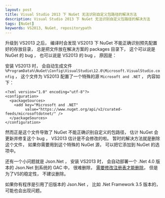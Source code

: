 ```yaml
---
layout: post
title: Visual Studio 2013 下 NuGet 无法识别自定义包路径的解决方法
description: Visual Studio 2013 下 NuGet 无法识别自定义包路径的解决方法
tags: [NuGet]
keywords: VS2013, NuGet, repositorypath
---
```


升级到 VS2013 之后， 编译时会发现 VS2013 下 NuGet 不能正确识别预先配置好的存放目录， 总是把文件放在解决方案的 packages 目录下， 这个可以说是 NuGet 的 bug ， 也可以说是 VS2013 的 bug ， 原因是：

安装 VS2013 时， 会自动生成文件 `%ProgramData%\NuGet\Config\VisualStudio\12.0\Microsoft.VisualStudio.config` ， 这个文件为 VS2013 配置了一个特殊的源 `Microsoft and .NET` ， 内容如下：

    <?xml version="1.0" encoding="utf-8"?>
    <configuration>
      <packageSources>
        <add key="Microsoft and .NET"
             value="https://www.nuget.org/api/v2/curated-feeds/microsoftdotnet/" />
      </packageSources>
    </configuration>

然而正是这个文件导致了 NuGet 不能正确识别自定义的包路径， 估计 NuGet 会更新并修复这个 bug ， VS2013 估计是不会修改的啦。 暂时的解决方法就是删除这个文件， 如果你需要用到这个特殊的 NuGet 源， 可以把它添加到 NuGet 的选项中。

还有一个小问题就是 Json.Net ， 安装 VS2013 时， 会自动部署一个 .Net 4.0 版本的 Json.Net 到系统的 GAC 中， 很难删除， [需要修改注册表才能删除](https://abhi.dcmembers.com/blog/2009/04/17/forcefully-delete-an-assembly-from-gac/)， 但是为了VS的稳定性， 不建议删除。

如果你有程序是引用了旧版本的 Json.Net ， 比如 .Net Framework 3.5 版本的， 可能也会出现问题。
